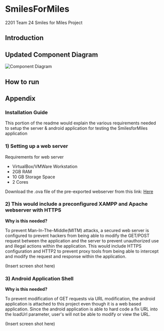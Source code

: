 # SmilesForMiles
2201 Team 24 Smiles for Miles Project

## Introduction

## Updated Component Diagram
![Component Diagram](https://raw.githubusercontent.com/qwacsawd/SmilesForMiles/master/Images/Domain%20Object%20Modeling%20Example%20-%20Component%20Diagram.png)

## How to run

## Appendix

### Installation Guide
This portion of the readme would explain the various requirements needed to setup the server & android application for testing the SmilesforMiles application

### 1) Setting up a web server

Requirements for web server
  * VirtualBox/VMWare Workstation
  * 2GB RAM
  * 10 GB Storage Space
  * 2 Cores

  Download the .ova file of the pre-exported webserver from this link: [Here](https://drive.google.com/open?id=1p9gm9_exVeCiIgwtNIiAB_qnpEsXqFXJ)

### 2) This would include a preconfigured XAMPP and Apache webserver with HTTPS 

  **Why is this needed?**

  To prevent Man-In-The-Middle(MITM) attacks, a secured web server is configured to prevent hackers from being able to modify the GET/POST request between the application and the server to prevent unauthorized use and illegal actions within the application. This would include HTTPS configuration and HTTP2 to prevent proxy tools from being able to intercept and modify the request and response within the application.

  (Insert screen shot here)
  
### 3) Android Application Shell 

  **Why is this needed?**
  
  To prevent modification of GET requests via URL modification, the android application is attached to this project even though it is a web based application. Since the android application is able to hard code a fix URL into the loadUrl parameter, user's will not be able to modify or view the URL.
  
  (Insert screen shot here)
  

